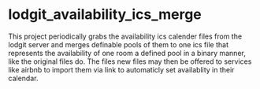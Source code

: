# lodgit_availability_ics_merge
This project periodically grabs the availability ics calender files from the lodgit server and merges definable pools of them to one ics file that represents the availability of one room a defined pool in a binary manner, like the original files do. The files new files may then be offered to services like airbnb to import them via link to automaticly set availablity in their calendar.

